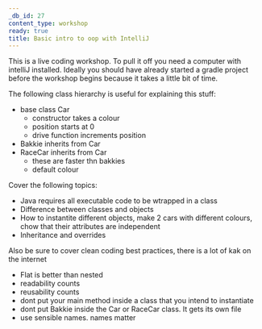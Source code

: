 ```yaml
---
_db_id: 27
content_type: workshop
ready: true
title: Basic intro to oop with IntelliJ
---
```


This is a live coding workshop. To pull it off you need a computer with intelliJ installed. Ideally you should have already started a gradle project before the workshop begins because it takes a little bit of time.

The following class hierarchy is useful for explaining this stuff:

- base class Car
    - constructor takes a colour 
    - position starts at 0
    - drive function increments position 
- Bakkie inherits from Car
- RaceCar inherits from Car
    - these are faster thn bakkies
    - default colour 

Cover the following topics:

- Java requires all executable code to be wtrapped in a class
- Difference between classes and objects
- How to instantite different objects, make 2 cars with different colours, chow that their attributes are independent 
- Inheritance and overrides

Also be sure to cover clean coding best practices, there is a lot of kak on the internet

- Flat is better than nested
- readability counts
- reusability counts
- dont put your main method inside a class that you intend to instantiate
- dont put Bakkie inside the Car or RaceCar class. It gets its own file
- use sensible names. names matter